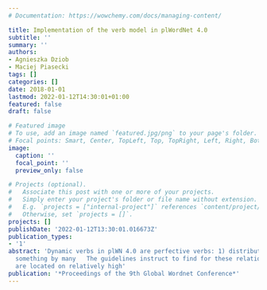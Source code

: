```yaml
---
# Documentation: https://wowchemy.com/docs/managing-content/

title: Implementation of the verb model in plWordNet 4.0
subtitle: ''
summary: ''
authors:
- Agnieszka Dziob
- Maciej Piasecki
tags: []
categories: []
date: 2018-01-01
lastmod: 2022-01-12T14:30:01+01:00
featured: false
draft: false

# Featured image
# To use, add an image named `featured.jpg/png` to your page's folder.
# Focal points: Smart, Center, TopLeft, Top, TopRight, Left, Right, BottomLeft, Bottom, BottomRight.
image:
  caption: ''
  focal_point: ''
  preview_only: false

# Projects (optional).
#   Associate this post with one or more of your projects.
#   Simply enter your project's folder or file name without extension.
#   E.g. `projects = ["internal-project"]` references `content/project/deep-learning/index.md`.
#   Otherwise, set `projects = []`.
projects: []
publishDate: '2022-01-12T13:30:01.016673Z'
publication_types:
- '1'
abstract: 'Dynamic verbs in plWN 4.0 are perfective verbs: 1) distributive (to do
  something by many   The guidelines instruct to find for these relations nouns that
  are located on relatively high'
publication: '*Proceedings of the 9th Global Wordnet Conference*'
---
```

